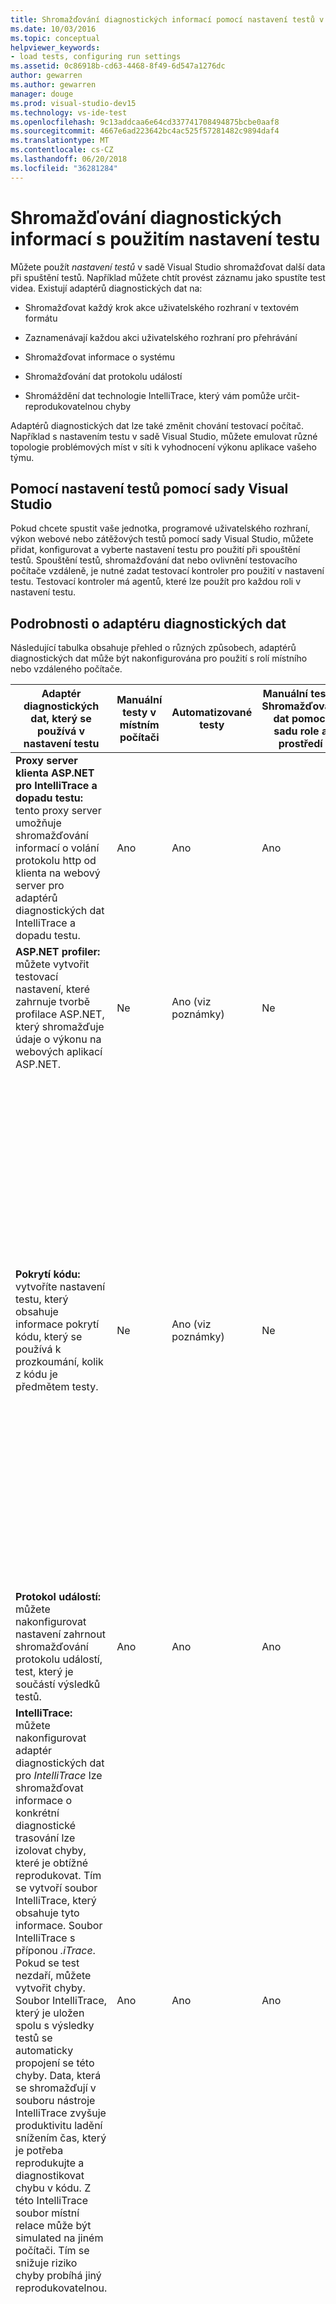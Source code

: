 ```yaml
---
title: Shromažďování diagnostických informací pomocí nastavení testů v sadě Visual Studio
ms.date: 10/03/2016
ms.topic: conceptual
helpviewer_keywords:
- load tests, configuring run settings
ms.assetid: 0c86918b-cd63-4468-8f49-6d547a1276dc
author: gewarren
ms.author: gewarren
manager: douge
ms.prod: visual-studio-dev15
ms.technology: vs-ide-test
ms.openlocfilehash: 9c13addcaa6e64cd337741708494875bcbe0aaf8
ms.sourcegitcommit: 4667e6ad223642bc4ac525f57281482c9894daf4
ms.translationtype: MT
ms.contentlocale: cs-CZ
ms.lasthandoff: 06/20/2018
ms.locfileid: "36281284"
---
```

# <a name="collect-diagnostic-information-using-test-settings"></a>Shromažďování diagnostických informací s použitím nastavení testu

Můžete použít *nastavení testů* v sadě Visual Studio shromažďovat další data při spuštění testů. Například můžete chtít provést záznamu jako spustíte test videa. Existují adaptérů diagnostických dat na:

-   Shromažďovat každý krok akce uživatelského rozhraní v textovém formátu

-   Zaznamenávají každou akci uživatelského rozhraní pro přehrávání

-   Shromažďovat informace o systému

-   Shromažďování dat protokolu událostí

-   Shromáždění dat technologie IntelliTrace, který vám pomůže určit-reprodukovatelnou chyby

Adaptérů diagnostických dat lze také změnit chování testovací počítač. Například s nastavením testu v sadě Visual Studio, můžete emulovat různé topologie problémových míst v síti k vyhodnocení výkonu aplikace vašeho týmu.

## <a name="use-test-settings-with-visual-studio"></a>Pomocí nastavení testů pomocí sady Visual Studio

Pokud chcete spustit vaše jednotka, programové uživatelského rozhraní, výkon webové nebo zátěžových testů pomocí sady Visual Studio, můžete přidat, konfigurovat a vyberte nastavení testu pro použití při spouštění testů. Spouštění testů, shromažďování dat nebo ovlivnění testovacího počítače vzdáleně, je nutné zadat testovací kontroler pro použití v nastavení testu. Testovací kontroler má agentů, které lze použít pro každou roli v nastavení testu.

## <a name="diagnostic-data-adapter-details"></a>Podrobnosti o adaptéru diagnostických dat

Následující tabulka obsahuje přehled o různých způsobech, adaptérů diagnostických dat může být nakonfigurována pro použití s rolí místního nebo vzdáleného počítače.

|Adaptér diagnostických dat, který se používá v nastavení testu|Manuální testy v místním počítači|Automatizované testy|Manuální testy: Shromažďování dat pomocí sadu role a prostředí|Poznámky|
|----------------------------------------------------------|-----------------------------------|---------------------|------------------------------------------------------------------------------|-----------|
|**Proxy server klienta ASP.NET pro IntelliTrace a dopadu testu:** tento proxy server umožňuje shromažďování informací o volání protokolu http od klienta na webový server pro adaptérů diagnostických dat IntelliTrace a dopadu testu.|Ano|Ano|Ano|-Používejte jenom v případě, že buď IntelliTrace nebo testovací dopad adaptérů diagnostických dat vybraných pro roli klienta.|
|**ASP.NET profiler:** můžete vytvořit testovací nastavení, které zahrnuje tvorbě profilace ASP.NET, který shromažďuje údaje o výkonu na webových aplikací ASP.NET.|Ne|Ano (viz poznámky)|Ne|-Tento adaptér diagnostických dat je podporována pouze v případě, že spouštění zátěžových testů ze sady Visual Studio.|
|**Pokrytí kódu:** vytvoříte nastavení testu, který obsahuje informace pokrytí kódu, který se používá k prozkoumání, kolik z kódu je předmětem testy.|Ne|Ano (viz poznámky)|Ne|Pokrytí kódu-můžete použít jenom v případě, že spuštění automatizovaných testů ze sady Visual Studio nebo *mstest.exe*a pouze z počítače, který spouští test. Vzdálené kolekce není podporována.<br />-Shromažďování dat o pokrytí kódu nebude fungovat, pokud máte také nastavení testu, který je nakonfigurován tak, aby shromažďování informací IntelliTrace. **Poznámka:** tento adaptér diagnostických dat platí pouze pro nastavení testů v sadě Visual Studio. Pro nastavení testů v nástroji Microsoft Test Manager se nepoužívá. Tento adaptér je navíc k zajištění kompatibility se test projektů Visual Studio 2010. **Poznámka:** pro kompatibilitu, pokrytí kódu platí při automatizované testy se spouštějí v nástroji Microsoft Test Manager nebo na vzdáleného agenta Test ze sady Visual Studio pomocí starší verze runner Mstestu.|
|**Protokol událostí:** můžete nakonfigurovat nastavení zahrnout shromažďování protokolu událostí, test, který je součástí výsledků testů.|Ano|Ano|Ano||
|**IntelliTrace:** můžete nakonfigurovat adaptér diagnostických dat pro *IntelliTrace* lze shromažďovat informace o konkrétní diagnostické trasování lze izolovat chyby, které je obtížné reprodukovat. Tím se vytvoří soubor IntelliTrace, který obsahuje tyto informace. Soubor IntelliTrace s příponou *.iTrace*. Pokud se test nezdaří, můžete vytvořit chyby. Soubor IntelliTrace, který je uložen spolu s výsledky testů se automaticky propojení se této chyby. Data, která se shromažďují v souboru nástroje IntelliTrace zvyšuje produktivitu ladění snížením čas, který je potřeba reprodukujte a diagnostikovat chybu v kódu. Z této IntelliTrace soubor místní relace může být simulated na jiném počítači. Tím se snižuje riziko chyby probíhá jiný reprodukovatelnou.|Ano|Ano|Ano|– Pokud povolíte kolekce dat IntelliTrace, nefunguje se kolekce dat pokrytí kódu.<br />– Pokud používáte IntelliTrace pro roli webového klienta, je nutné vybrat také proxy server ASP.NET klienta pro adaptér diagnostických dat IntelliTrace a dopadu testu.<br />-Jsou podporovány pouze následující verze služby IIS: Služba IIS 7.0, IIS 7.5 a IIS 8.0.|
|**Emulace sítě:** můžete určit, zda se mají umístit zatížení umělé sítě na svůj test s použitím nastavení testu. Emulace sítě s ovlivňuje komunikace do a z počítače pomocí emulace rychlost konkrétní síťového připojení, jako je například telefonického připojení. |Ne|Ano (viz poznámky)|Ne|Adaptér diagnostických dat emulace sítě můžete použít pro roli klienta nebo serveru. Není nutné používat adaptér na obě tyto role, které vzájemně komunikovat. **Poznámka:** tento adaptér diagnostických dat platí pouze pro nastavení testů v sadě Visual Studio. Pro nastavení testů v nástroji Microsoft Test Manager se nepoužívá. **Poznámka:** emulace sítě nelze použít ke zvýšení rychlosti připojení k síti. **Upozornění:** Pokud zahrnete síťový adaptér diagnostických dat emulace nastavení testů a máte v úmyslu použít na místním počítači, pak ovladač emulace sítě musí také vázat na jeden ze síťových adaptérů váš počítač. Ovladač emulace sítě je vyžadována pro adaptér diagnostických dat emulace sítě funkce. Ovladač emulace sítě je nainstalován a vázána na váš adaptér dvěma způsoby: <ul><li>**Ovladač emulace sítě s Microsoft Visual Studio Test Agent nainstalovat:** Microsoft Visual Studio Test Agent lze použít na vzdálených počítačích a v místním počítači. Když instalujete Visual Studio agentem Test Agent, proces instalace zahrnuje krok konfigurace, která se váže k síťové kartě ovladač emulace sítě. Další informace najdete v tématu [instalace a konfigurace testovacích agentů](../test/lab-management/install-configure-test-agents.md).</li><li>**Ovladač emulace sítě s Microsoft Visual Studio Test Professional nainstalovat:** při použití emulace sítě poprvé, budete vyzváni k vytvoření vazby ovladač emulace sítě síťové karty.</li></ul> Můžete také nainstalovat ovladač emulace sítě z příkazového řádku na místním počítači bez instalace agenta pro testovací sady Visual Studio pomocí následujícího příkazu: **/VSTestConfig NETWORKEMULATION Install**  **Upozornění:** adaptér emulace sítě je ignorován v zátěžových testech. Zátěžové testy místo toho použijte nastavení, které jsou určené v síti směs scénáře zátěžového testu.|
|**Informace o systému:** nastavení testu můžete nastavit tak, aby zahrnují systémových informací o počítači, na kterém se test spustí.|Ano|Ano|Ano||
|**Testování dopad:** můžete shromáždit informace o tom, které byly používány metody kódu aplikace při spuštění testovacího případu. To lze použít společně s změny kódu aplikace, která byla vytvořená vývojáři k určení, které testy situace měla vliv na tyto změny vývoj.|Ano|Ano|Ano|– Pokud shromažďujete data dopadu testu pro roli webového klienta, je nutné vybrat také proxy server ASP.NET klienta pro adaptér diagnostických dat IntelliTrace a otestovat vliv.<br />-Jsou podporovány pouze následující verze služby IIS: Služba IIS 7.0, IIS 7.5 a IIS 8.0.|
|**Záznam videa:** můžete vytvořit záznam videa plochy relace při spuštění testu. Video může pomoci ostatní členové týmu izolovat aplikace problémy, které je obtížné reprodukovat.|Ano|Ano (viz poznámky)|Ano|– Pokud povolíte software agenta test ke spuštění jako proces místo služby, můžete vytvořit záznamu při spuštění automatizovaných testů videa.|